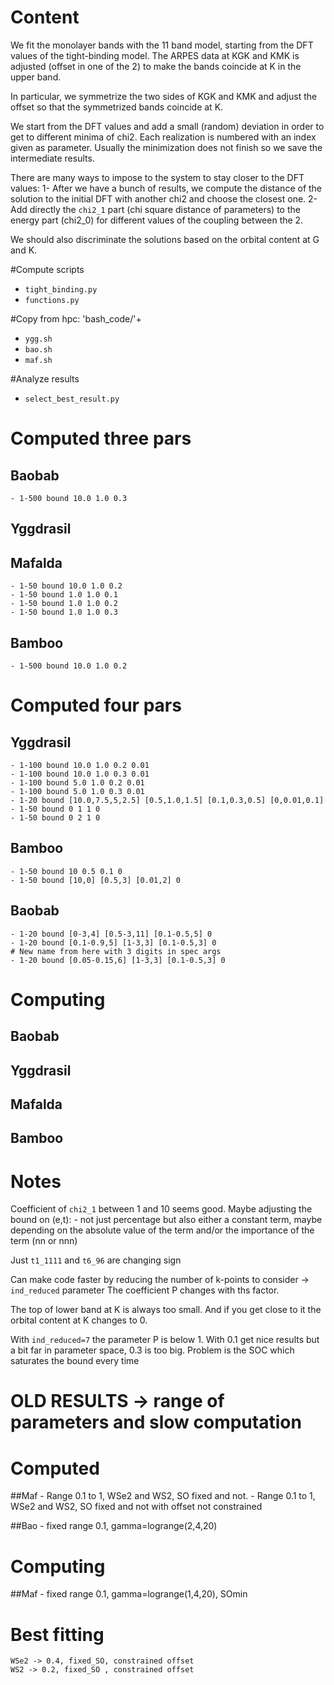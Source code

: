 # Content
We fit the monolayer bands with the 11 band model, starting from the DFT values of the tight-binding model. 
The ARPES data at KGK and KMK is adjusted (offset in one of the 2) to make the bands coincide at K in the upper band.

In particular, we symmetrize the two sides of KGK and KMK and adjust the offset so that the symmetrized bands 
coincide at K.

We start from the DFT values and add a small (random) deviation in order to get to different minima of chi2. 
Each realization is numbered with an index given as parameter.
Usually the minimization does not finish so we save the intermediate results.

There are many ways to impose to the system to stay closer to the DFT values:
    1- After we have a bunch of results, we compute the distance of the solution to the initial DFT with another chi2
    and choose the closest one. 
    2- Add directly the `chi2_1` part (chi square distance of parameters) to the energy part (chi2_0) for different values of the coupling between the 2.

We should also discriminate the solutions based on the orbital content at G and K.

#Compute scripts
- `tight_binding.py`
- `functions.py`

#Copy from hpc: 'bash_code/'+
- `ygg.sh`
- `bao.sh`
- `maf.sh`

#Analyze results
- `select_best_result.py`


# Computed three pars
## Baobab
    - 1-500 bound 10.0 1.0 0.3
## Yggdrasil
## Mafalda
    - 1-50 bound 10.0 1.0 0.2
    - 1-50 bound 1.0 1.0 0.1
    - 1-50 bound 1.0 1.0 0.2
    - 1-50 bound 1.0 1.0 0.3
## Bamboo
    - 1-500 bound 10.0 1.0 0.2


# Computed four pars
## Yggdrasil
    - 1-100 bound 10.0 1.0 0.2 0.01
    - 1-100 bound 10.0 1.0 0.3 0.01
    - 1-100 bound 5.0 1.0 0.2 0.01
    - 1-100 bound 5.0 1.0 0.3 0.01
    - 1-20 bound [10.0,7.5,5,2.5] [0.5,1.0,1.5] [0.1,0.3,0.5] [0,0.01,0.1]
    - 1-50 bound 0 1 1 0
    - 1-50 bound 0 2 1 0
## Bamboo
    - 1-50 bound 10 0.5 0.1 0
    - 1-50 bound [10,0] [0.5,3] [0.01,2] 0
## Baobab
    - 1-20 bound [0-3,4] [0.5-3,11] [0.1-0.5,5] 0
    - 1-20 bound [0.1-0.9,5] [1-3,3] [0.1-0.5,3] 0
    # New name from here with 3 digits in spec args
    - 1-20 bound [0.05-0.15,6] [1-3,3] [0.1-0.5,3] 0



# Computing

## Baobab
## Yggdrasil
## Mafalda
## Bamboo



# Notes
Coefficient of `chi2_1` between 1 and 10 seems good. 
Maybe adjusting the bound on (e,t):
    - not just percentage but also either a constant term, maybe depending on 
      the absolute value of the term and/or the importance of the term (nn or nnn)

Just `t1_1111` and `t6_96` are changing sign

Can make code faster by reducing the number of k-points to consider -> `ind_reduced` parameter
The coefficient P changes with ths factor.

The top of lower band at K is always too small. And if you get close to it the orbital content at K changes to 0.

With `ind_reduced=7` the parameter P is below 1. 
With 0.1 get nice results but a bit far in parameter space, 0.3 is too big.
Problem is the SOC which saturates the bound every time














# OLD RESULTS -> range of parameters and slow computation
# Computed
##Maf
    - Range 0.1 to 1, WSe2 and WS2, SO fixed and not.
    - Range 0.1 to 1, WSe2 and WS2, SO fixed and not with offset not constrained

##Bao
    - fixed range 0.1, gamma=logrange(2,4,20)
# Computing
##Maf
    - fixed range 0.1, gamma=logrange(1,4,20), SOmin


# Best fitting
    WSe2 -> 0.4, fixed_SO, constrained offset
    WS2 -> 0.2, fixed_SO , constrained offset
